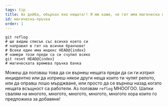 ```yaml
---
tags: tip
title: Ах дейба, обърках яко нещата!! Я ми кажи, че гит има магическа пръчка на времето!?!
id: магическа-пръчка
order: 1
---
```


```git
git reflog
# ще видиш списък със всичко което си
# направил в гит на всички бранчове!
# Всеки един има индекс HEAD@{index}
# намери този преди са си счупил всико
git reset HEAD@{index}
# магическата времева пръчка бачка
```

Можеш да ползваш това да си върнеш нещата преди да си ги изтрил инцидентно или да изтриеш някои други неща които ти чупят репото, или да оправш лошо мърджване, или просто да се върнеш назад когато нещата всъщност са работели. Аз ползвам `reflog` МНООГОО. Шапки свалям на многото, многото, многото, многото, многото хора които го предложиха за добавяне!
